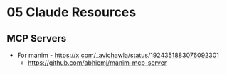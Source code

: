 # 05 Claude Resources

## MCP Servers

- For manim - https://x.com/_avichawla/status/1924351883076092301
	- https://github.com/abhiemj/manim-mcp-server